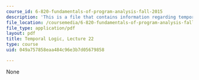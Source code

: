 ```yaml
---
course_id: 6-820-fundamentals-of-program-analysis-fall-2015
description: 'This is a file that contains information regarding temporal logic. '
file_location: /coursemedia/6-820-fundamentals-of-program-analysis-fall-2015/049a757858eaa484c96e3b7d05679858_MIT6_820F15_L22.pdf
file_type: application/pdf
layout: pdf
title: Temporal Logic, Lecture 22
type: course
uid: 049a757858eaa484c96e3b7d05679858

---
```

None